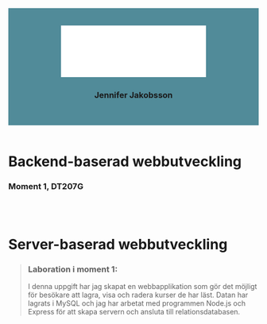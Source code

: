 <div align="center" style="background-color: #518b99; padding: 2.5em;">
<img src="public/images/logo_jeja.svg">
<br>

### Jennifer Jakobsson
</div>
<br>

# Backend-baserad webbutveckling
### Moment 1, DT207G

<br>
<br>

# Server-baserad webbutveckling

>### Laboration i moment 1:
>I denna uppgift har jag skapat en webbapplikation som gör det möjligt för besökare att lagra, visa och radera kurser de har läst. Datan har lagrats i MySQL och jag har arbetat med programmen Node.js och Express för att skapa servern och ansluta till relationsdatabasen. 